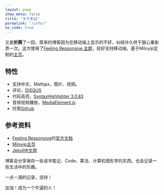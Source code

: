 ```yaml
---
layout: page
show_meta: false
title: "关于本站"
permalink: "/info/"
no_code: true
---
```


又是**折腾**了一回，原来的博客因为在移动端上显示的不好，纠结许久终于狠心重新弄一次。这次使用了[Feeling Responsive 主题](http://phlow.github.io/feeling-responsive/)，较好支持移动端，基于Miloyip定制的[主页](http://miloyip.com/)。

## 特性
* 支持中文，Mathjax，图片、视频。  
* 评论，[DISQUS](https://disqus.com/)  
* 代码高亮，[SyntaxHighlighter 3.0.83](http://alexgorbatchev.com/SyntaxHighlighter/)  
* 音频视频播放，[MediaElement.js](http://www.mediaelementjs.com/)  
* 托管[Github](https://github.com/)  

## 参考资料
* [Feeling Responsive](http://phlow.github.io/feeling-responsive/)的[官方文档](https://phlow.github.io/feeling-responsive/documentation/)  
* [Miloyip主页](http://miloyip.com/)  
* [Jekyll中文网](http://jekyllcn.com/)  

博客会分享保存一些读书笔记、Code、算法、计算机图形学的东西。也会记录一些生活中的乐趣。  

一点一滴的记录，坚持！  

加油！成为一个牛逼的人！  
